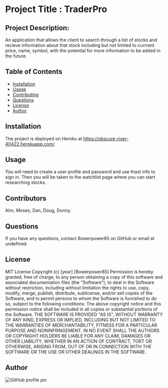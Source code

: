 
  # Project Title : TraderPro
  ## Project Description:
  An application that allows the client to search through a list of stocks and recieve information about that stock including but not limited to currrent price, name, symbol, with the potential for more information to be added in the future.

  ## Table of Contents
  * [Installation](#installation)
  * [Usage](#usage)
  * [Contributing](#contributing)
  * [Questions](#questions)
  * [License](#license)
  * [Author](#Author)
  
  ## Installation
  The project is deployed on Heroku at https://obscure-river-40422.herokuapp.com/
  ## Usage
  You will need to create a user profile and password and use thast info to sign in. Then you will be taken to the watchlist page where you can start researching stocks.
  ## Contributors
  Ahn, Moses, Dan, Doug, Donny.
  ## Questions
  If you have any questions, contact Bowerpower85 on GitHub or email at undefined.
  ## License
  MIT License 
  Copyright (c) [year] [Bowerpower85]
  Permission is hereby granted, free of charge, to any person obtaining a copy
  of this software and associated documentation files (the "Software"), to deal
  in the Software without restriction, including without limitation the rights
  to use, copy, modify, merge, publish, distribute, sublicense, and/or sell
  copies of the Software, and to permit persons to whom the Software is
  furnished to do so, subject to the following conditions:
  The above copyright notice and this permission notice shall be included in all
  copies or substantial portions of the Software.
  THE SOFTWARE IS PROVIDED "AS IS", WITHOUT WARRANTY OF ANY KIND, EXPRESS OR
  IMPLIED, INCLUDING BUT NOT LIMITED TO THE WARRANTIES OF MERCHANTABILITY,
  FITNESS FOR A PARTICULAR PURPOSE AND NONINFRINGEMENT. IN NO EVENT SHALL THE
  AUTHORS OR COPYRIGHT HOLDERS BE LIABLE FOR ANY CLAIM, DAMAGES OR OTHER
  LIABILITY, WHETHER IN AN ACTION OF CONTRACT, TORT OR OTHERWISE, ARISING FROM,
  OUT OF OR IN CONNECTION WITH THE SOFTWARE OR THE USE OR OTHER DEALINGS IN THE
  SOFTWARE.
  ## Author
  ![GitHub profile pic](https://avatars0.githubusercontent.com/u/56975398?v=4)
